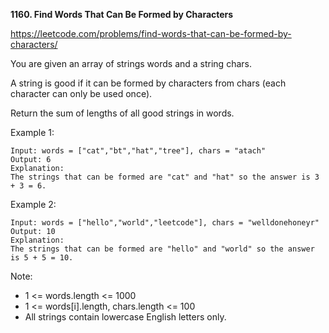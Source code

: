 **1160. Find Words That Can Be Formed by Characters**

https://leetcode.com/problems/find-words-that-can-be-formed-by-characters/

You are given an array of strings words and a string chars.

A string is good if it can be formed by characters from chars (each character can only be used once).

Return the sum of lengths of all good strings in words.

 

Example 1:

    Input: words = ["cat","bt","hat","tree"], chars = "atach"
    Output: 6
    Explanation: 
    The strings that can be formed are "cat" and "hat" so the answer is 3 + 3 = 6.
Example 2:

    Input: words = ["hello","world","leetcode"], chars = "welldonehoneyr"
    Output: 10
    Explanation: 
    The strings that can be formed are "hello" and "world" so the answer is 5 + 5 = 10.
 

Note:

- 1 <= words.length <= 1000
- 1 <= words[i].length, chars.length <= 100
- All strings contain lowercase English letters only.